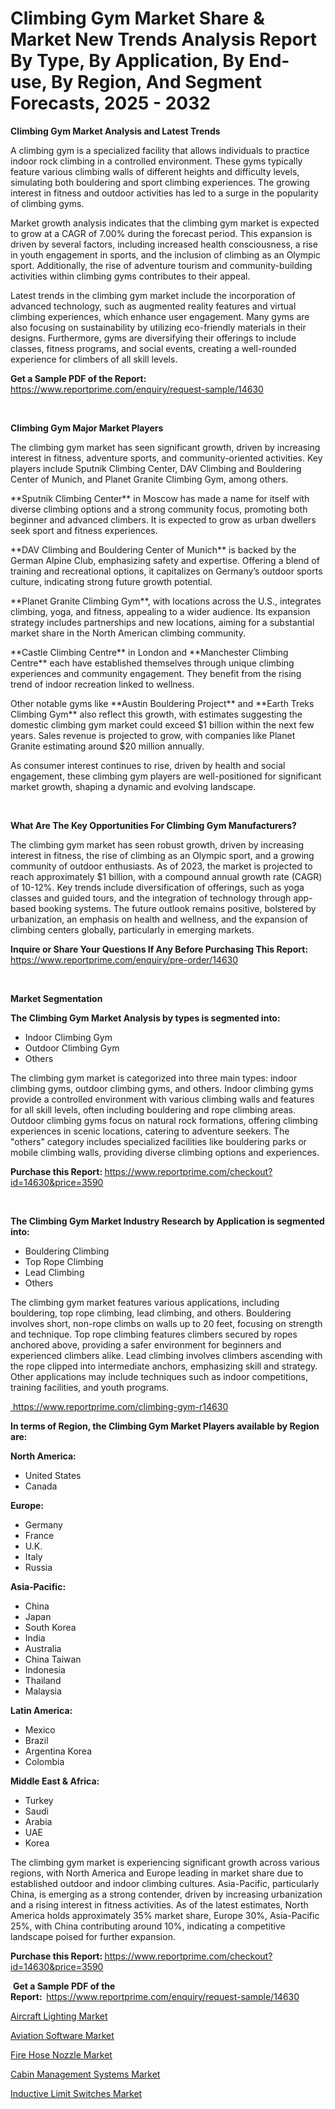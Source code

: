 <p><h1>Climbing Gym Market Share & Market New Trends Analysis Report By Type, By Application, By End-use, By Region, And Segment Forecasts, 2025 - 2032</h1></p><p><strong>Climbing Gym Market Analysis and Latest Trends</strong></p>
<p><p>A climbing gym is a specialized facility that allows individuals to practice indoor rock climbing in a controlled environment. These gyms typically feature various climbing walls of different heights and difficulty levels, simulating both bouldering and sport climbing experiences. The growing interest in fitness and outdoor activities has led to a surge in the popularity of climbing gyms.</p><p>Market growth analysis indicates that the climbing gym market is expected to grow at a CAGR of 7.00% during the forecast period. This expansion is driven by several factors, including increased health consciousness, a rise in youth engagement in sports, and the inclusion of climbing as an Olympic sport. Additionally, the rise of adventure tourism and community-building activities within climbing gyms contributes to their appeal.</p><p>Latest trends in the climbing gym market include the incorporation of advanced technology, such as augmented reality features and virtual climbing experiences, which enhance user engagement. Many gyms are also focusing on sustainability by utilizing eco-friendly materials in their designs. Furthermore, gyms are diversifying their offerings to include classes, fitness programs, and social events, creating a well-rounded experience for climbers of all skill levels.</p></p>
<p><strong>Get a Sample PDF of the Report:&nbsp;</strong> <a href="https://www.reportprime.com/enquiry/request-sample/14630?utm_campaign=2313&utm_medium=2&utm_source=Github&utm_content=ia&utm_term=20032025&utm_id=climbing-gym">https://www.reportprime.com/enquiry/request-sample/14630</a></p>
<p>&nbsp;</p>
<p><strong>Climbing Gym Major Market Players</strong></p>
<p><p>The climbing gym market has seen significant growth, driven by increasing interest in fitness, adventure sports, and community-oriented activities. Key players include Sputnik Climbing Center, DAV Climbing and Bouldering Center of Munich, and Planet Granite Climbing Gym, among others. </p><p>**Sputnik Climbing Center** in Moscow has made a name for itself with diverse climbing options and a strong community focus, promoting both beginner and advanced climbers. It is expected to grow as urban dwellers seek sport and fitness experiences.</p><p>**DAV Climbing and Bouldering Center of Munich** is backed by the German Alpine Club, emphasizing safety and expertise. Offering a blend of training and recreational options, it capitalizes on Germany’s outdoor sports culture, indicating strong future growth potential.</p><p>**Planet Granite Climbing Gym**, with locations across the U.S., integrates climbing, yoga, and fitness, appealing to a wider audience. Its expansion strategy includes partnerships and new locations, aiming for a substantial market share in the North American climbing community.</p><p>**Castle Climbing Centre** in London and **Manchester Climbing Centre** each have established themselves through unique climbing experiences and community engagement. They benefit from the rising trend of indoor recreation linked to wellness.</p><p>Other notable gyms like **Austin Bouldering Project** and **Earth Treks Climbing Gym** also reflect this growth, with estimates suggesting the domestic climbing gym market could exceed $1 billion within the next few years. Sales revenue is projected to grow, with companies like Planet Granite estimating around $20 million annually.</p><p>As consumer interest continues to rise, driven by health and social engagement, these climbing gym players are well-positioned for significant market growth, shaping a dynamic and evolving landscape.</p></p>
<p>&nbsp;</p>
<p><strong>What Are The Key Opportunities For Climbing Gym Manufacturers?</strong></p>
<p><p>The climbing gym market has seen robust growth, driven by increasing interest in fitness, the rise of climbing as an Olympic sport, and a growing community of outdoor enthusiasts. As of 2023, the market is projected to reach approximately $1 billion, with a compound annual growth rate (CAGR) of 10-12%. Key trends include diversification of offerings, such as yoga classes and guided tours, and the integration of technology through app-based booking systems. The future outlook remains positive, bolstered by urbanization, an emphasis on health and wellness, and the expansion of climbing centers globally, particularly in emerging markets.</p></p>
<p><strong>Inquire or Share Your Questions If Any Before Purchasing This Report:</strong> <a href="https://www.reportprime.com/enquiry/pre-order/14630?utm_campaign=2313&utm_medium=2&utm_source=Github&utm_content=ia&utm_term=20032025&utm_id=climbing-gym">https://www.reportprime.com/enquiry/pre-order/14630</a></p>
<p>&nbsp;</p>
<p><strong>Market Segmentation</strong></p>
<p><strong>The Climbing Gym Market Analysis by types is segmented into:</strong></p>
<p><ul><li>Indoor Climbing Gym</li><li>Outdoor Climbing Gym</li><li>Others</li></ul></p>
<p><p>The climbing gym market is categorized into three main types: indoor climbing gyms, outdoor climbing gyms, and others. Indoor climbing gyms provide a controlled environment with various climbing walls and features for all skill levels, often including bouldering and rope climbing areas. Outdoor climbing gyms focus on natural rock formations, offering climbing experiences in scenic locations, catering to adventure seekers. The "others" category includes specialized facilities like bouldering parks or mobile climbing walls, providing diverse climbing options and experiences.</p></p>
<p><strong>Purchase this Report:&nbsp;</strong><a href="https://www.reportprime.com/checkout?id=14630&price=3590&utm_campaign=2313&utm_medium=2&utm_source=Github&utm_content=ia&utm_term=20032025&utm_id=climbing-gym">https://www.reportprime.com/checkout?id=14630&price=3590</a></p>
<p>&nbsp;</p>
<p><strong>The Climbing Gym Market Industry Research by Application is segmented into:</strong></p>
<p><ul><li>Bouldering Climbing</li><li>Top Rope Climbing</li><li>Lead Climbing</li><li>Others</li></ul></p>
<p><p>The climbing gym market features various applications, including bouldering, top rope climbing, lead climbing, and others. Bouldering involves short, non-rope climbs on walls up to 20 feet, focusing on strength and technique. Top rope climbing features climbers secured by ropes anchored above, providing a safer environment for beginners and experienced climbers alike. Lead climbing involves climbers ascending with the rope clipped into intermediate anchors, emphasizing skill and strategy. Other applications may include techniques such as indoor competitions, training facilities, and youth programs.</p></p>
<p><a href="https://www.reportprime.com/climbing-gym-r14630?utm_campaign=2313&utm_medium=2&utm_source=Github&utm_content=ia&utm_term=20032025&utm_id=climbing-gym">&nbsp;https://www.reportprime.com/climbing-gym-r14630</a></p>
<p><strong>In terms of Region, the Climbing Gym Market Players available by Region are:</strong></p>
<p>
    <p> <strong> North America: </strong>
        <ul>
            <li>United States</li>
            <li>Canada</li>
        </ul>
        </p> 
    <p> <strong> Europe: </strong>
        <ul>
            <li>Germany</li>
            <li>France</li>
            <li>U.K.</li>
            <li>Italy</li>
            <li>Russia</li>
        </ul>
        </p> 
    <p> <strong> Asia-Pacific: </strong>
        <ul>
            <li>China</li>
            <li>Japan</li>
            <li>South Korea</li>
            <li>India</li>
            <li>Australia</li>
            <li>China Taiwan</li>
            <li>Indonesia</li>
            <li>Thailand</li>
            <li>Malaysia</li>
        </ul>
        </p> 
    <p> <strong> Latin America: </strong>
        <ul>
            <li>Mexico</li>
            <li>Brazil</li>
            <li>Argentina Korea</li>
            <li>Colombia</li>
        </ul>
        </p> 
    <p> <strong> Middle East & Africa: </strong>
        <ul>
            <li>Turkey</li>
            <li>Saudi</li>
            <li>Arabia</li>
            <li>UAE</li>
            <li>Korea</li>
        </ul>
    </p>
    </p>
<p><p>The climbing gym market is experiencing significant growth across various regions, with North America and Europe leading in market share due to established outdoor and indoor climbing cultures. Asia-Pacific, particularly China, is emerging as a strong contender, driven by increasing urbanization and a rising interest in fitness activities. As of the latest estimates, North America holds approximately 35% market share, Europe 30%, Asia-Pacific 25%, with China contributing around 10%, indicating a competitive landscape poised for further expansion.</p></p>
<p><strong>Purchase this Report: </strong><a href="https://www.reportprime.com/checkout?id=14630&price=3590&utm_campaign=2313&utm_medium=2&utm_source=Github&utm_content=ia&utm_term=20032025&utm_id=climbing-gym">https://www.reportprime.com/checkout?id=14630&price=3590</a></p>
<p>&nbsp;<strong>Get a Sample PDF of the Report:&nbsp;&nbsp;</strong><a href="https://www.reportprime.com/enquiry/request-sample/14630?utm_campaign=2313&utm_medium=2&utm_source=Github&utm_content=ia&utm_term=20032025&utm_id=climbing-gym">https://www.reportprime.com/enquiry/request-sample/14630</a></p>
<p><strong></strong></p>
<p><p><a href="https://www.linkedin.com/pulse/aircraft-lighting-market-evaluation-trends-size-share-competitive-9d7ee?utm_campaign=2313&utm_medium=2&utm_source=Github&utm_content=ia&utm_term=20032025&utm_id=climbing-gym">Aircraft Lighting Market</a></p><p><a href="https://github.com/awwqamet/Market-Research-Report-List-1/blob/main/aviation-software-market.md?utm_campaign=2313&utm_medium=2&utm_source=Github&utm_content=ia&utm_term=20032025&utm_id=climbing-gym">Aviation Software Market</a></p><p><a href="https://www.linkedin.com/pulse/market-outlook-fire-hose-nozzle-industry-from-2025-2032-qnnle?utm_campaign=2313&utm_medium=2&utm_source=Github&utm_content=ia&utm_term=20032025&utm_id=climbing-gym">Fire Hose Nozzle Market</a></p><p><a href="https://github.com/marcayaminig/Market-Research-Report-List-1/blob/main/cabin-management-systems-market.md?utm_campaign=2313&utm_medium=2&utm_source=Github&utm_content=ia&utm_term=20032025&utm_id=climbing-gym">Cabin Management Systems Market</a></p><p><a href="https://www.linkedin.com/pulse/inductive-limit-switches-market-projected-significant-obxde?utm_campaign=2313&utm_medium=2&utm_source=Github&utm_content=ia&utm_term=20032025&utm_id=climbing-gym">Inductive Limit Switches Market</a></p></p>